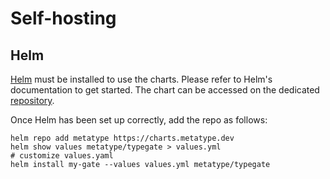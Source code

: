 # Self-hosting

## Helm

[Helm](https://helm.sh) must be installed to use the charts. Please refer to
Helm's documentation to get started. The chart can be accessed on the dedicated
[repository](https://github.com/metatypedev/charts).

Once Helm has been set up correctly, add the repo as follows:

```shell
helm repo add metatype https://charts.metatype.dev
helm show values metatype/typegate > values.yml
# customize values.yaml
helm install my-gate --values values.yml metatype/typegate
```
